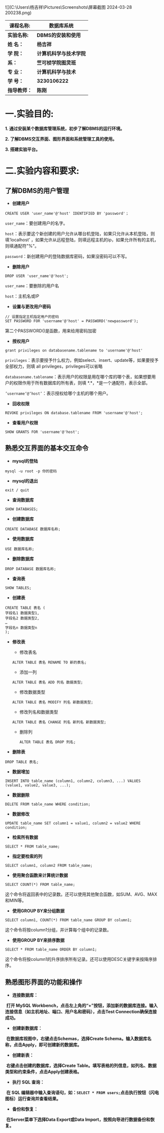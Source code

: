 ![](C:\Users\杨吉祥\Pictures\Screenshots\屏幕截图 2024-03-28 200238.png)

| 课程名称:      | 数据库系统               |
| -------------- | ------------------------ |
| **实验名称:**  | **DBMS的安装和使用**     |
| **姓  名：**   | **杨吉祥**               |
| **学  院：**   | **计算机科学与技术学院** |
| **系：**       | **竺可桢学院图灵班**     |
| **专  业：**   | **计算机科学与技术**     |
| **学  号：**   | **3230106222**           |
| **指导教师：** | **陈刚**                 |

# 一.实验目的:

**1. 通过安装某个数据库管理系统，初步了解DBMS的运行环境。**

**2. 了解DBMS交互界面、图形界面和系统管理工具的使用。**

**3. 搭建实验平台。**

#  二.实验内容和要求:

## 了解DBMS的用户管理

- **创建用户**

```mysql
CREATE USER 'user_name'@'host' IDENTIFIED BY 'password'；
```

`user_name`：要创建用户的名字。

`host`：表示要这个新创建的用户允许从哪台机登陆，如果只允许从本机登陆，则填‘localhost’ ，如果允许从远程登陆，则填远程主机的ip，如果允许所有的主机，则填通配符"%"。

`password`：新创建用户的登陆数据库密码，如果没密码可以不写。

- **删除用户**

```mysql
DROP USER 'user_name'@'host';
```

`user_name`：要删除的用户名

`host`：主机名或IP

- **设置与更改用户密码**

```mysql
// 设置指定主机指定用户的密码
SET PASSWORD FOR 'username'@'host' = PASSWORD('newpassword'); 
```

第二个PASSWORD()是函数，用来给用密码加密

- **授权用户**

```mysql
grant privileges on databasename.tablename to 'username'@'host'
```

`privileges`：表示要授予什么权力，例如select、insert、update等，如果要授予全部权力，则填 all privileges，privileges可以省略

`databasename.tablename`：表示用户的权限是用在哪个库的哪个表，如果想要用户的权限作用于所有数据库的所有表，则填 $*.*$，*是一个通配符，表示全部。

`’username‘@‘host’`：表示授权给哪个主机的哪个用户。

- **回收权限**

```mysql
REVOKE privileges ON database.tablename FROM 'username'@'host';
```

- **查看用户权限**

```mysql
SHOW GRANTS FOR 'username'@'host';
```

## 熟悉交互界面的基本交互命令

- **mysql的登陆**

```mysql
mysql -u root -p 你的密码
```

- **mysql的退出**

```mysql
exit / quit
```

- **查询数据库**

```mysql
SHOW DATABASES;
```

- **创建数据库**

```mysql
CREATE DATABASE 数据库名称;
```

- **使用数据库**

```mysql
USE 数据库名称;
```

- **删除数据库**

```mysql
DROP DATABASE 数据库名称;
```

- **查询表**

```mysql
SHOW TABLES;
```

- **创建表**

```mysql
CREATE TABLE 表名 (
字段名1 数据类型1,
字段名2 数据类型2,
…
字段名n 数据类型n
);
```

- **修改表**

  - 修改表名

  ```mysql
  ALTER TABLE 表名 RENAME TO 新的表名;
  ```

  - 添加一列

  ```mysql
  ALTER TABLE 表名 ADD 列名 数据类型;
  ```

  - 修改数据类型

  ```mysql
  ALTER TABLE 表名 MODIFY 列名 新数据类型;
  ```

  - 修改列名和数据类型

  ```mysql
  ALTER TABLE 表名 CHANGE 列名 新列名 新数据类型;
  ```

  - 删除列

    ```mysql
    ALTER TABLE 表名 DROP 列名;
    ```

- **删除表**

```mysql
DROP TABLE 表名;
```

- **数据增加**

```mysql
INSERT INTO table_name (column1, column2, column3, ...) VALUES (value1, value2, value3, ...);
```

- **数据删除**

```mysql
DELETE FROM table_name WHERE condition;
```

- **数据修改**

```mysql
UPDATE table_name SET column1 = value1, column2 = value2 WHERE condition;
```

- **检索所有数据**

```mysql
SELECT * FROM table_name;
```

- **指定要检索的列**

```mysql
SELECT column1, column2 FROM table_name;
```

- **使用聚合函数来计算统计数据**

```mysql
SELECT COUNT(*) FROM table_name;
```

这个命令将返回表中的记录数。还可以使用其他聚合函数，如SUM、AVG、MAX和MIN等。

- **使用GROUP BY来分组数据**

```mysql
SELECT column1, COUNT(*) FROM table_name GROUP BY column1;
```

这个命令将按column1分组，并计算每个组中的记录数。

- **使用GROUP BY来排序数据**

```mysql
SELECT * FROM table_name ORDER BY column1;
```

这个命令将按column1的升序排序所有记录。还可以使用DESC关键字来按降序排序。

 ## 熟悉图形界面的功能和操作

- **连接数据库：**

​	**打开 MySQL Workbench，点击左上角的“+”按钮，添加新的数据库连接。输入连接信息（如主机地址、端口、用户名和密码），点击Test Connection确保连接成功。**

- **创建新数据库：**

​	**在数据库视图中，右键点击Schemas，选择Create Schema。输入数据库名称，点击Apply，即可创建新的数据库。**

- **创建新表：**

​	**右键点击创建的数据库，选择Create Table。填写表格的列信息，如列名、数据类型和约束条件，点击Apply创建表格。**

- **执行 SQL 查询：**

​	**在 SQL 编辑器中输入查询语句，如：`SELECT * FROM users;`点击执行按钮（闪电图标）运行查询并查看结果。**

- **备份和恢复：**

​	**在Server菜单下选择Data Export或Data Import，按照向导进行数据备份和恢复。**

